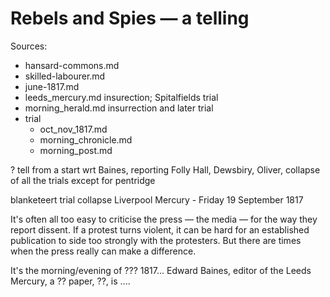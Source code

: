 # Rebels and Spies — a telling

Sources:

- hansard-commons.md
- skilled-labourer.md
- june-1817.md
- leeds_mercury.md insurection; Spitalfields trial
- morning_herald.md insurrection and later trial
- trial
  - oct_nov_1817.md
  - morning_chronicle.md
  - morning_post.md


? tell from a start wrt Baines, reporting Folly Hall, Dewsbiry, Oliver, collapse of all the trials except for pentridge

blanketeert trial collapse Liverpool Mercury - Friday 19 September 1817

It's often all too easy to criticise the press — the media — for the way they report dissent. If a protest turns violent, it can be hard for an established publication to side too strongly with the protesters. But there are times when the press really can make a difference.

It's the morning/evening of ??? 1817... Edward Baines, editor of the Leeds Mercury, a ?? paper, ??, is ....